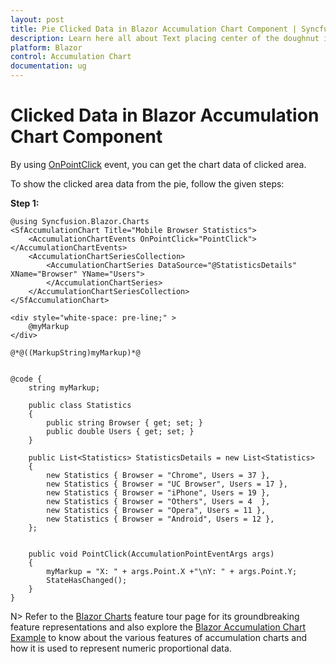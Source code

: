 ```yaml
---
layout: post
title: Pie Clicked Data in Blazor Accumulation Chart Component | Syncfusion
description: Learn here all about Text placing center of the doughnut in Syncfusion Blazor Accumulation Chart component and more.
platform: Blazor
control: Accumulation Chart
documentation: ug
---
```


# Clicked Data in Blazor Accumulation Chart Component

By using [OnPointClick](https://help.syncfusion.com/cr/blazor/Syncfusion.Blazor.Charts.ChartEvents.html#Syncfusion_Blazor_Charts_ChartEvents_OnPointClick) event, you can get the chart data of clicked area.

To show the clicked area data from the pie, follow the given steps:

**Step 1:**

```cshtml
@using Syncfusion.Blazor.Charts
<SfAccumulationChart Title="Mobile Browser Statistics">
    <AccumulationChartEvents OnPointClick="PointClick"></AccumulationChartEvents>
    <AccumulationChartSeriesCollection>
        <AccumulationChartSeries DataSource="@StatisticsDetails" XName="Browser" YName="Users">
        </AccumulationChartSeries>
    </AccumulationChartSeriesCollection>
</SfAccumulationChart>

<div style="white-space: pre-line;" >
    @myMarkup 
</div>

@*@((MarkupString)myMarkup)*@


@code {
    string myMarkup;

    public class Statistics
    {
        public string Browser { get; set; }
        public double Users { get; set; }
    }

    public List<Statistics> StatisticsDetails = new List<Statistics>
    {
        new Statistics { Browser = "Chrome", Users = 37 },
        new Statistics { Browser = "UC Browser", Users = 17 },
        new Statistics { Browser = "iPhone", Users = 19 },
        new Statistics { Browser = "Others", Users = 4  },
        new Statistics { Browser = "Opera", Users = 11 },
        new Statistics { Browser = "Android", Users = 12 },
    };


    public void PointClick(AccumulationPointEventArgs args)
    {
        myMarkup = "X: " + args.Point.X +"\nY: " + args.Point.Y;     
        StateHasChanged();
    }     
}
```


N> Refer to the [Blazor Charts](https://www.syncfusion.com/blazor-components/blazor-charts) feature tour page for its groundbreaking feature representations and also explore the [Blazor Accumulation Chart Example](https://blazor.syncfusion.com/demos/chart/pie?theme=bootstrap4) to know about the various features of accumulation charts and how it is used to represent numeric proportional data.
